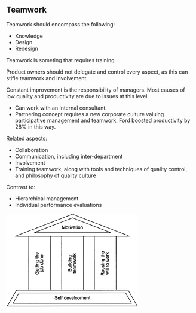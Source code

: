 
Teamwork
--------

Teamwork should encompass the following:

* Knowledge
* Design
* Redesign

Teamwork is someting that requires training.

Product owners should not delegate and control every aspect, as this can stifle
teamwork and involvement.

Constant improvement is the responsibility of managers. Most causes of low
quality and productivity are due to issues at this level.

* Can work with an internal consultant.
* Partnering concept requires a new corporate culture valuing participative
management and teamwork. Ford boosted productivity by 28% in this way.

Related aspects:

* Collaboration
* Communication, including inter-department
* Involvement
* Training teamwork, along with tools and techniques of quality control, and
philosophy of quality culture

Contrast to:

* Hierarchical management
* Individual performance evaluations

![](images/teamwork-1.png "Kondo Pillars")

